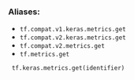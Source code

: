 ### Aliases:
- `tf.compat.v1.keras.metrics.get`
- `tf.compat.v2.keras.metrics.get`
- `tf.compat.v2.metrics.get`
- `tf.metrics.get`

```
 tf.keras.metrics.get(identifier)
```
